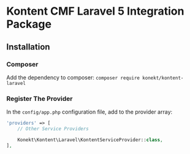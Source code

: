 # Kontent CMF Laravel 5 Integration Package

## Installation

### Composer

Add the dependency to composer: `composer require konekt/kontent-laravel`

### Register The Provider

In the `config/app.php` configuration file, add to the provider array:

```php
'providers' => [
    // Other Service Providers

    Konekt\Kontent\Laravel\KontentServiceProvider::class,
],
```
